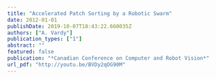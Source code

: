 ```yaml
---
title: "Accelerated Patch Sorting by a Robotic Swarm"
date: 2012-01-01
publishDate: 2019-10-07T18:43:22.660035Z
authors: ["A. Vardy"]
publication_types: ["1"]
abstract: ""
featured: false
publication: "*Canadian Conference on Computer and Robot Vision*"
url_pdf: "http://youtu.be/BVDy2qOG90M"
---
```


